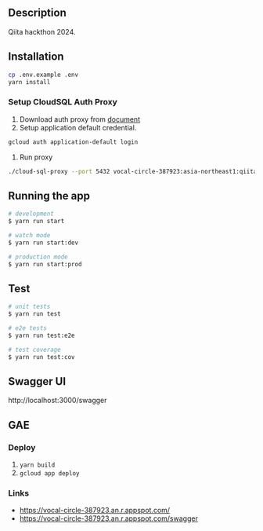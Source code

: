 ## Description

Qiita hackthon 2024.

## Installation

```bash
cp .env.example .env
yarn install
```

### Setup CloudSQL Auth Proxy

1. Download auth proxy from [document](https://cloud.google.com/sql/docs/postgres/connect-auth-proxy?hl=ja#install)
1. Setup application default credential.
```sh
gcloud auth application-default login
```
1. Run proxy
```sh
./cloud-sql-proxy --port 5432 vocal-circle-387923:asia-northeast1:qiita-hackthon-2024
```

## Running the app

```bash
# development
$ yarn run start

# watch mode
$ yarn run start:dev

# production mode
$ yarn run start:prod
```

## Test

```bash
# unit tests
$ yarn run test

# e2e tests
$ yarn run test:e2e

# test coverage
$ yarn run test:cov
```

## Swagger UI

http://localhost:3000/swagger

## GAE

### Deploy

1. `yarn build`
1. `gcloud app deploy`

### Links 

- https://vocal-circle-387923.an.r.appspot.com/
- https://vocal-circle-387923.an.r.appspot.com/swagger
